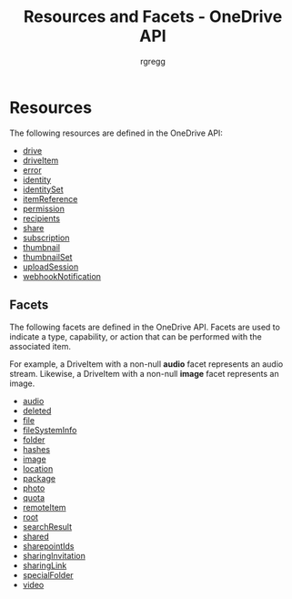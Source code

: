 ﻿---
author: rgregg
ms.author: rgregg
ms.date: 09/10/2017
title: Resources and Facets - OneDrive API
---
# Resources

The following resources are defined in the OneDrive API:

* [drive](drive.md)
* [driveItem](driveitem.md)
* [error](error.md)
* [identity](identity.md)
* [identitySet](identitySet.md)
* [itemReference](itemReference.md)
* [permission](permission.md)
* [recipients](driverecipient.md)
* [share](shareddriveitem.md)
* [subscription](subscription.md)
* [thumbnail](thumbnail.md)
* [thumbnailSet](thumbnailSet.md)
* [uploadSession](uploadSession.md)
* [webhookNotification](webhooknotification.md)

## Facets

The following facets are defined in the OneDrive API.
Facets are used to indicate a type, capability, or action that can be performed with the associated item.

For example, a DriveItem with a non-null **audio** facet represents an audio stream.
Likewise, a DriveItem with a non-null **image** facet represents an image.

* [audio](../resources/audio.md)
* [deleted](../resources/deleted.md)
* [file](../resources/file.md)
* [fileSystemInfo](../resources/filesysteminfo.md)
* [folder](../resources/folder.md)
* [hashes](../resources/hashes.md)
* [image](../resources/image.md)
* [location](../resources/geocoordinates.md)
* [package](../resources/package.md)
* [photo](../resources/photo.md)
* [quota](../resources/quota.md)
* [remoteItem](../resources/remoteitem.md)
* [root](../resources/root.md)
* [searchResult](../resources/searchResult.md)
* [shared](../resources/shared.md)
* [sharepointIds](../resources/sharepointIds.md)
* [sharingInvitation](../resources/sharinginvitation.md)
* [sharingLink](../resources/sharinglink.md)
* [specialFolder](../resources/specialfolder.md)
* [video](../resources/video.md)


<!-- {
  "type": "#page.annotation",
  "title": "Resources in the OneDrive API",
  "description": "List of resources available in the OneDrive API",
  "keywords": "resources,list of resources,drive,identity,item,facet",
  "section": "documentation",
  "tocPath": "Resources",
  "tocIndex": 500
} -->
